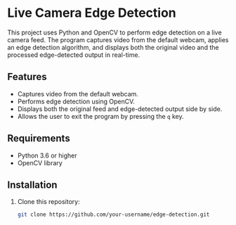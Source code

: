 # Live Camera Edge Detection

This project uses Python and OpenCV to perform edge detection on a live camera feed. The program captures video from the default webcam, applies an edge detection algorithm, and displays both the original video and the processed edge-detected output in real-time.

## Features
- Captures video from the default webcam.
- Performs edge detection using OpenCV.
- Displays both the original feed and edge-detected output side by side.
- Allows the user to exit the program by pressing the `q` key.

## Requirements
- Python 3.6 or higher
- OpenCV library

## Installation
1. Clone this repository:
   ```bash
   git clone https://github.com/your-username/edge-detection.git
